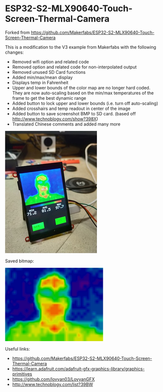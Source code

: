 # ESP32-S2-MLX90640-Touch-Screen-Thermal-Camera
Forked from https://github.com/Makerfabs/ESP32-S2-MLX90640-Touch-Screen-Thermal-Camera

This is a modification to the V3 example from Makerfabs with the following changes:
* Removed wifi option and related code
* Removed option and related code for non-interpolated output
* Removed unused SD Card functions
* Added min/max/mean display
* Displays temp in Fahrenheit 
* Upper and lower bounds of the color map are no longer hard coded. They are now auto-scaling based on the min/max temperatures of the frame to get the best dynamic range
* Added button to lock upper and lower bounds (i.e. turn off auto-scaling)
* Added crosshairs and temp readout in center of the image
* Added button to save screenshot BMP to SD card.  (based off http://www.technoblogy.com/show?398X)
* Translated Chinese comments and added many more

![screen](https://github.com/turbo2ltr/ESP32-S2-MLX90640-Touch-Screen-Thermal-Camera/blob/main/md_pic/screen1.jpg?raw=true)

Saved bitmap:

![Saved Bitmap](https://raw.githubusercontent.com/turbo2ltr/ESP32-S2-MLX90640-Touch-Screen-Thermal-Camera/main/md_pic/image7.bmp)

Useful links:
* https://github.com/Makerfabs/ESP32-S2-MLX90640-Touch-Screen-Thermal-Camera
* https://learn.adafruit.com/adafruit-gfx-graphics-library/graphics-primitives
* https://github.com/lovyan03/LovyanGFX
* http://www.technoblogy.com/list?39BW
